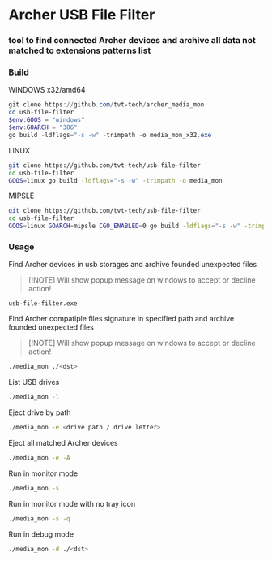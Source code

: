 # Archer USB File Filter

### tool to find connected Archer devices and archive all data not matched to extensions patterns list 

### Build
WINDOWS x32/amd64
```powershell
git clone https://github.com/tvt-tech/archer_media_mon
cd usb-file-filter
$env:GOOS = "windows"
$env:GOARCH = "386"
go build -ldflags="-s -w" -trimpath -o media_mon_x32.exe
```

LINUX
```bash
git clone https://github.com/tvt-tech/usb-file-filter
cd usb-file-filter
GOOS=linux go build -ldflags="-s -w" -trimpath -o media_mon
```

MIPSLE
```bash
git clone https://github.com/tvt-tech/usb-file-filter
cd usb-file-filter
GOOS=linux GOARCH=mipsle CGO_ENABLED=0 go build -ldflags="-s -w" -trimpath -o media_mon
```

### Usage

Find Archer devices in usb storages 
and archive founded unexpected files
> [!NOTE] Will show popup message on windows to accept or decline action!
```powerhsell
usb-file-filter.exe 
```

Find Archer compatiple files signature in specified path 
and archive founded unexpected files
> [!NOTE] Will show popup message on windows to accept or decline action!
```bash
./media_mon ./<dst>
```

List USB drives
```bash
./media_mon -l
```

Eject drive by path 
```bash
./media_mon -e <drive path / drive letter>
```

Eject all matched Archer devices
```bash
./media_mon -e -A
```

Run in monitor mode
```bash
./media_mon -s
```

Run in monitor mode with no tray icon
```bash
./media_mon -s -q
```

Run in debug mode
```bash
./media_mon -d ./<dst>
```
